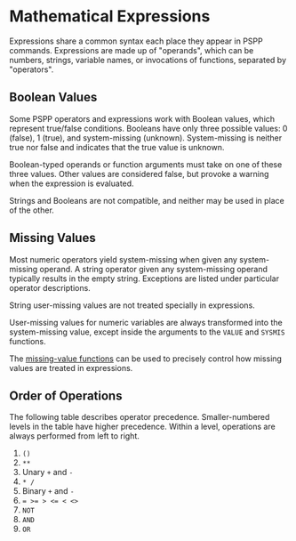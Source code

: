 # Mathematical Expressions

Expressions share a common syntax each place they appear in PSPP
commands.  Expressions are made up of "operands", which can be
numbers, strings, variable names, or invocations of functions,
separated by "operators".

## Boolean Values

Some PSPP operators and expressions work with Boolean values, which
represent true/false conditions.  Booleans have only three possible
values: 0 (false), 1 (true), and system-missing (unknown).
System-missing is neither true nor false and indicates that the true
value is unknown.

   Boolean-typed operands or function arguments must take on one of
these three values.  Other values are considered false, but provoke a
warning when the expression is evaluated.

   Strings and Booleans are not compatible, and neither may be used in
place of the other.

## Missing Values

Most numeric operators yield system-missing when given any
system-missing operand.  A string operator given any system-missing
operand typically results in the empty string.  Exceptions are listed
under particular operator descriptions.

   String user-missing values are not treated specially in expressions.

   User-missing values for numeric variables are always transformed into
the system-missing value, except inside the arguments to the `VALUE` and
`SYSMIS` functions.

   The [missing-value functions](functions/missing-value.md) can be
used to precisely control how missing values are treated in
expressions.

## Order of Operations

The following table describes operator precedence.  Smaller-numbered
levels in the table have higher precedence.  Within a level,
operations are always performed from left to right.

1. `()`
2. `**`
3. Unary `+` and `-`
4. `* /`
5. Binary `+` and `-`
6. `= >= > <= < <>`
7. `NOT`
8. `AND`
9. `OR`
